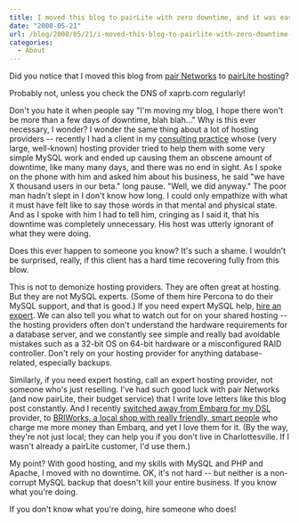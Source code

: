 ```yaml
---
title: I moved this blog to pairLite with zero downtime, and it was easy
date: "2008-05-21"
url: /blog/2008/05/21/i-moved-this-blog-to-pairlite-with-zero-downtime-and-it-was-easy/
categories:
  - About
---
```

Did you notice that I moved this blog from [pair Networks][1] to [pairLite hosting][2]?

Probably not, unless you check the DNS of xaprb.com regularly!

Don't you hate it when people say "I'm moving my blog, I hope there won't be more than a few days of downtime, blah blah&#8230;" Why is this ever necessary, I wonder? I wonder the same thing about a lot of hosting providers -- recently I had a client in my [consulting practice][3] whose (very large, well-known) hosting provider tried to help them with some very simple MySQL work and ended up causing them an obscene amount of downtime, like many many days, and there was no end in sight. As I spoke on the phone with him and asked him about his business, he said "we have X thousand users in our beta." long pause. "Well, we did anyway." The poor man hadn't slept in I don't know how long. I could only empathize with what it must have felt like to say those words in that mental and physical state. And as I spoke with him I had to tell him, cringing as I said it, that his downtime was completely unnecessary. His host was utterly ignorant of what they were doing.

Does this ever happen to someone you know? It's such a shame. I wouldn't be surprised, really, if this client has a hard time recovering fully from this blow.

This is not to demonize hosting providers. They are often great at hosting. But they are not MySQL experts. (Some of them hire Percona to do their MySQL support, and that is good.) If you need expert MySQL help, [hire an expert][3]. We can also tell you what to watch out for on your shared hosting -- the hosting providers often don't understand the hardware requirements for a database server, and we constantly see simple and really bad avoidable mistakes such as a 32-bit OS on 64-bit hardware or a misconfigured RAID controller. Don't rely on your hosting provider for anything database-related, especially backups.

Similarly, if you need expert hosting, call an expert hosting provider, not someone who's just reselling. I've had such good luck with pair Networks (and now pairLite, their budget service) that I write love letters like this blog post constantly. And I recently [switched away from Embarq for my DSL][4] provider, to [BRIWorks, a local shop with really friendly, smart people][5] who charge me more money than Embarq, and yet I love them for it. (By the way, they're not just local; they can help you if you don't live in Charlottesville. If I wasn't already a pairLite customer, I'd use them.)

My point? With good hosting, and my skills with MySQL and PHP and Apache, I moved with no downtime. OK, it's not hard -- but neither is a non-corrupt MySQL backup that doesn't kill your entire business. If you know what you're doing.

If you don't know what you're doing, hire someone who does!

 [1]: http://www.pair.com/
 [2]: http://www.pairlite.com/
 [3]: http://www.percona.com/
 [4]: http://www.xaprb.com/blog/2007/11/23/why-is-embarq-hijacking-my-dns/
 [5]: http://www.briworks.com/
